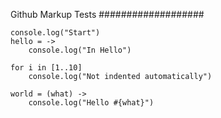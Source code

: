 Github Markup Tests
###################


    console.log("Start")
    hello = ->
        console.log("In Hello")

    for i in [1..10]
        console.log("Not indented automatically")

    world = (what) ->
        console.log("Hello #{what}")
    
